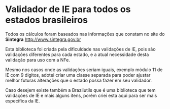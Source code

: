 # Validador de IE para todos os estados brasileiros #

Todos os cálculos foram baseados nas informações que constam no site do **Sintegra** http://www.sintegra.gov.br

Esta biblioteca foi criada pela dificuldade nas validações de IE, pois são validações diferentes para cada estado, e a atual necessidade desta validação para uso com a NFe.

Mesmo nos casos onde as validações seriam iguais, exemplo módulo 11 de IE com 9 digitos, adotei criar uma classe separada para poder ajustar melhor futuras alterações que o estado possa fazer em seu validador.

Caso desejem existe também a Brazilutils que é uma biblioteca que tem validações de IE e mais alguns itens, porém criei esta aqui para ser mais específica da IE.